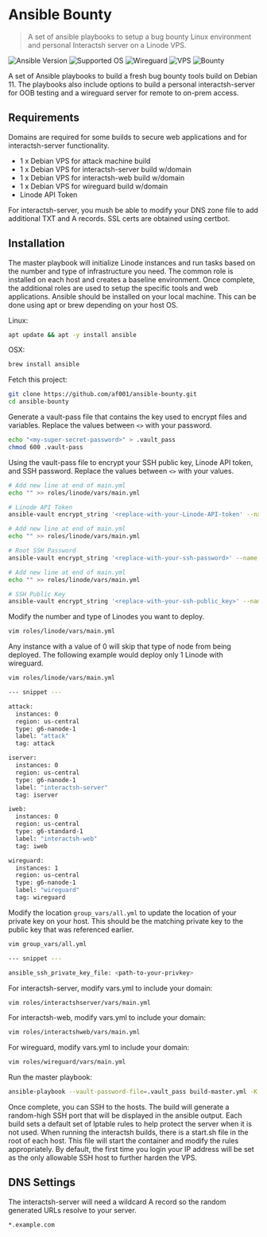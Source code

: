 # Ansible Bounty
> A set of ansible playbooks to setup a bug bounty Linux environment and personal Interactsh server on a Linode VPS.

![Ansible Version][ansible-image]
![Supported OS][debian-version]
![Wireguard][wireguard-badge]
![VPS][linode-badge]
![Bounty][bug-bounty]

A set of Ansible playbooks to build a fresh bug bounty tools build on Debian 11. The playbooks also include options to build a personal interactsh-server for OOB testing and a wireguard server for remote to on-prem access. 

## Requirements
Domains are required for some builds to secure web applications and for interactsh-server functionality. 
* 1 x Debian VPS for attack machine build
* 1 x Debian VPS for interactsh-server build w/domain
* 1 x Debian VPS for interactsh-web build  w/domain
* 1 x Debian VPS for wireguard build w/domain
* Linode API Token

For interactsh-server, you mush be able to modify your DNS zone file to add additional TXT and A records. SSL certs are obtained using certbot.

## Installation
The master playbook will initialize Linode instances and run tasks based on the number and type of infrastructure you need. The common role is installed on each host and creates a baseline environment. Once complete, the additional roles are used to setup the specific tools and web applications. Ansible should be installed on your local machine. This can be done using apt or brew depending on your host OS. 

Linux:

```sh
apt update && apt -y install ansible
```

OSX:
```sh
brew install ansible
```

Fetch this project:
```sh
git clone https://github.com/af001/ansible-bounty.git
cd ansible-bounty
```

Generate a vault-pass file that contains the key used to encrypt files and variables. Replace the values between `<>` with your password.
```sh
echo "<my-super-secret-password>" > .vault_pass
chmod 600 .vault-pass
```

Using the vault-pass file to encrypt your SSH public key, Linode API token, and SSH password. Replace the values between `<>` with your values. 
```sh
# Add new line at end of main.yml
echo "" >> roles/linode/vars/main.yml

# Linode API Token
ansible-vault encrypt_string '<replace-with-your-Linode-API-token' --name 'api_token' --vault-password-file=.vault_pass | tee -a roles/linode/vars/main.yml

# Add new line at end of main.yml
echo "" >> roles/linode/vars/main.yml

# Root SSH Password
ansible-vault encrypt_string '<replace-with-your-ssh-password>' --name 'password' --vault-password-file=.vault_pass | tee -a roles/linode/vars/main.yml

# Add new line at end of main.yml
echo "" >> roles/linode/vars/main.yml

# SSH Public Key
ansible-vault encrypt_string '<replace-with-your-ssh-public_key>' --name 'pubkey' --vault-password-file=.vault_pass | tee -a roles/linode/vars/main.yml
```

Modify the number and type of Linodes you want to deploy. 

```sh
vim roles/linode/vars/main.yml
```

Any instance with a value of 0 will skip that type of node from being deployed. The following example would deploy only 1 Linode with wireguard.

```sh
vim roles/linode/vars/main.yml

--- snippet ---

attack:
  instances: 0
  region: us-central
  type: g6-nanode-1
  label: "attack"
  tag: attack

iserver:
  instances: 0
  region: us-central
  type: g6-nanode-1
  label: "interactsh-server"
  tag: iserver

iweb:
  instances: 0
  region: us-central
  type: g6-standard-1
  label: "interactsh-web"
  tag: iweb

wireguard:
  instances: 1
  region: us-central
  type: g6-nanode-1
  label: "wireguard"
  tag: wireguard

```
Modify the location `group_vars/all.yml` to update the location of your private key on your host. This should be the matching private key to the public key that was referenced earlier. 

```sh
vim group_vars/all.yml

--- snippet ---

ansible_ssh_private_key_file: <path-to-your-privkey>

```

For interactsh-server, modify vars.yml to include your domain:
```sh
vim roles/interactshserver/vars/main.yml
```

For interactsh-web, modify vars.yml to include your domain:
```sh
vim roles/interactshweb/vars/main.yml
```

For wireguard, modify vars.yml to include your domain:
```sh
vim roles/wireguard/vars/main.yml
```

Run the master playbook:
```sh
ansible-playbook --vault-password-file=.vault_pass build-master.yml -K
```

Once complete, you can SSH to the hosts. The build will generate a random-high SSH port that will be displayed in the ansible output. Each build sets a default set of Iptable rules to help protect the server when it is not used. When running the interactsh builds, there is a start.sh file in the root of each host. This file will start the container and modify the rules appropriately. By default, the first time you login your IP address will be set as the only allowable SSH host to further harden the VPS. 

## DNS Settings
The interactsh-server will need a wildcard A record so the random generated URLs resolve to your server. 
```
*.example.com
```

<!-- Markdown link & img dfn's -->
[ansible-image]: https://img.shields.io/badge/Ansible-2.13.5-blue
[debian-version]: https://img.shields.io/badge/Debian-11-green
[linode-badge]: https://img.shields.io/badge/VPS-Linode-brightgreen
[wireguard-badge]: https://img.shields.io/badge/VPN-Wireguard-red
[bug-bounty]: https://img.shields.io/badge/Bug-Bounty-lightgrey